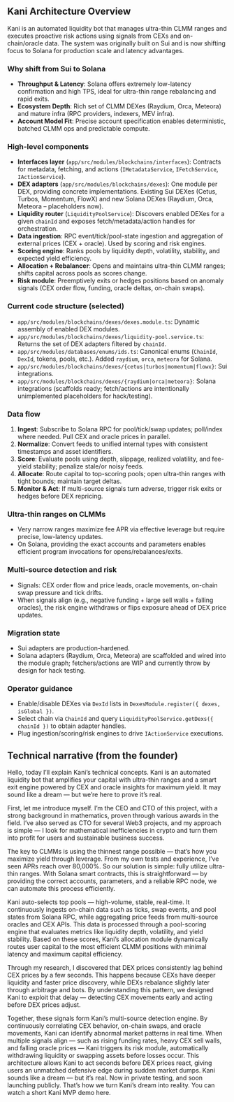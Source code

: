 ## Kani Architecture Overview

Kani is an automated liquidity bot that manages ultra-thin CLMM ranges and executes proactive risk actions using signals from CEXs and on-chain/oracle data. The system was originally built on Sui and is now shifting focus to Solana for production scale and latency advantages.

### Why shift from Sui to Solana
- **Throughput & Latency**: Solana offers extremely low-latency confirmation and high TPS, ideal for ultra-thin range rebalancing and rapid exits.
- **Ecosystem Depth**: Rich set of CLMM DEXes (Raydium, Orca, Meteora) and mature infra (RPC providers, indexers, MEV infra).
- **Account Model Fit**: Precise account specification enables deterministic, batched CLMM ops and predictable compute.

### High-level components
- **Interfaces layer** (`app/src/modules/blockchains/interfaces`): Contracts for metadata, fetching, and actions (`IMetadataService`, `IFetchService`, `IActionService`).
- **DEX adapters** (`app/src/modules/blockchains/dexes`): One module per DEX, providing concrete implementations. Existing Sui DEXes (Cetus, Turbos, Momentum, FlowX) and new Solana DEXes (Raydium, Orca, Meteora – placeholders now).
- **Liquidity router** (`LiquidityPoolService`): Discovers enabled DEXes for a given `chainId` and exposes fetch/metadata/action handles for orchestration.
- **Data ingestion**: RPC event/tick/pool-state ingestion and aggregation of external prices (CEX + oracle). Used by scoring and risk engines.
- **Scoring engine**: Ranks pools by liquidity depth, volatility, stability, and expected yield efficiency.
- **Allocation + Rebalancer**: Opens and maintains ultra-thin CLMM ranges; shifts capital across pools as scores change.
- **Risk module**: Preemptively exits or hedges positions based on anomaly signals (CEX order flow, funding, oracle deltas, on-chain swaps).

### Current code structure (selected)
- `app/src/modules/blockchains/dexes/dexes.module.ts`: Dynamic assembly of enabled DEX modules.
- `app/src/modules/blockchains/dexes/liquidity-pool.service.ts`: Returns the set of DEX adapters filtered by `chainId`.
- `app/src/modules/databases/enums/ids.ts`: Canonical enums (`ChainId`, `DexId`, tokens, pools, etc.). Added `raydium`, `orca`, `meteora` for Solana.
- `app/src/modules/blockchains/dexes/{cetus|turbos|momentum|flowx}`: Sui integrations.
- `app/src/modules/blockchains/dexes/{raydium|orca|meteora}`: Solana integrations (scaffolds ready; fetch/actions are intentionally unimplemented placeholders for hack/testing).

### Data flow
1. **Ingest**: Subscribe to Solana RPC for pool/tick/swap updates; poll/index where needed. Pull CEX and oracle prices in parallel.
2. **Normalize**: Convert feeds to unified internal types with consistent timestamps and asset identifiers.
3. **Score**: Evaluate pools using depth, slippage, realized volatility, and fee-yield stability; penalize stale/or noisy feeds.
4. **Allocate**: Route capital to top-scoring pools; open ultra-thin ranges with tight bounds; maintain target deltas.
5. **Monitor & Act**: If multi-source signals turn adverse, trigger risk exits or hedges before DEX repricing.

### Ultra-thin ranges on CLMMs
- Very narrow ranges maximize fee APR via effective leverage but require precise, low-latency updates.
- On Solana, providing the exact accounts and parameters enables efficient program invocations for opens/rebalances/exits.

### Multi-source detection and risk
- Signals: CEX order flow and price leads, oracle movements, on-chain swap pressure and tick drifts.
- When signals align (e.g., negative funding + large sell walls + falling oracles), the risk engine withdraws or flips exposure ahead of DEX price updates.

### Migration state
- Sui adapters are production-hardened.
- Solana adapters (Raydium, Orca, Meteora) are scaffolded and wired into the module graph; fetchers/actions are WIP and currently throw by design for hack testing.

### Operator guidance
- Enable/disable DEXes via `DexId` lists in `DexesModule.register({ dexes, isGlobal })`.
- Select chain via `ChainId` and query `LiquidityPoolService.getDexs({ chainId })` to obtain adapter handles.
- Plug ingestion/scoring/risk engines to drive `IActionService` executions.

## Technical narrative (from the founder)

Hello, today I’ll explain Kani’s technical concepts.
Kani is an automated liquidity bot that amplifies your capital with ultra-thin ranges and a smart exit engine powered by CEX and oracle insights for maximum yield.
It may sound like a dream — but we’re here to prove it’s real.

First, let me introduce myself.
I’m the CEO and CTO of this project, with a strong background in mathematics, proven through various awards in the field.
I’ve also served as CTO for several Web3 projects, and my approach is simple — I look for mathematical inefficiencies in crypto and turn them into profit for users and sustainable business success.

The key to CLMMs is using the thinnest range possible — that’s how you maximize yield through leverage.
From my own tests and experience, I’ve seen APRs reach over 80,000%.
So our solution is simple: fully utilize ultra-thin ranges.
With Solana smart contracts, this is straightforward — by providing the correct accounts, parameters, and a reliable RPC node, we can automate this process efficiently.

Kani auto-selects top pools — high-volume, stable, real-time.
It continuously ingests on-chain data such as ticks, swap events, and pool states from Solana RPC, while aggregating price feeds from multi-source oracles and CEX APIs.
This data is processed through a pool-scoring engine that evaluates metrics like liquidity depth, volatility, and yield stability.
Based on these scores, Kani’s allocation module dynamically routes user capital to the most efficient CLMM positions with minimal latency and maximum capital efficiency.

Through my research, I discovered that DEX prices consistently lag behind CEX prices by a few seconds.
This happens because CEXs have deeper liquidity and faster price discovery, while DEXs rebalance slightly later through arbitrage and bots.
By understanding this pattern, we designed Kani to exploit that delay — detecting CEX movements early and acting before DEX prices adjust.

Together, these signals form Kani’s multi-source detection engine.
By continuously correlating CEX behavior, on-chain swaps, and oracle movements, Kani can identify abnormal market patterns in real time.
When multiple signals align — such as rising funding rates, heavy CEX sell walls, and falling oracle prices — Kani triggers its risk module, automatically withdrawing liquidity or swapping assets before losses occur.
This architecture allows Kani to act seconds before DEX prices react, giving users an unmatched defensive edge during sudden market dumps.
Kani sounds like a dream — but it’s real.
Now in private testing, and soon launching publicly.
That’s how we turn Kani’s dream into reality.
You can watch a short Kani MVP demo here.



